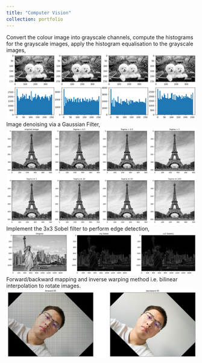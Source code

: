 ```yaml
---
title: "Computer Vision"
collection: portfolio
---
```

Convert the colour image into grayscale channels, compute the histograms for the grayscale images, apply the histogram equalisation to the grayscale images,
<br/><img src='/images/histogram.png'> Image denoising via a Gaussian Filter, <img src='/images/gaussianfilter.png'> Implement the 3x3 Sobel filter to perform edge detection, <img src='/images/sobel.png'> Forward/backward mapping and inverse warping method i.e. bilinear interpolation to rotate images. <img src='/images/rotation.png'>
